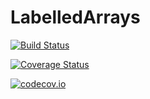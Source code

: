 # LabelledArrays

[![Build Status](https://travis-ci.org/ChrisRackauckas/LabelledArrays.jl.svg?branch=master)](https://travis-ci.org/ChrisRackauckas/LabelledArrays.jl)

[![Coverage Status](https://coveralls.io/repos/ChrisRackauckas/LabelledArrays.jl/badge.svg?branch=master&service=github)](https://coveralls.io/github/ChrisRackauckas/LabelledArrays.jl?branch=master)

[![codecov.io](http://codecov.io/github/ChrisRackauckas/LabelledArrays.jl/coverage.svg?branch=master)](http://codecov.io/github/ChrisRackauckas/LabelledArrays.jl?branch=master)
